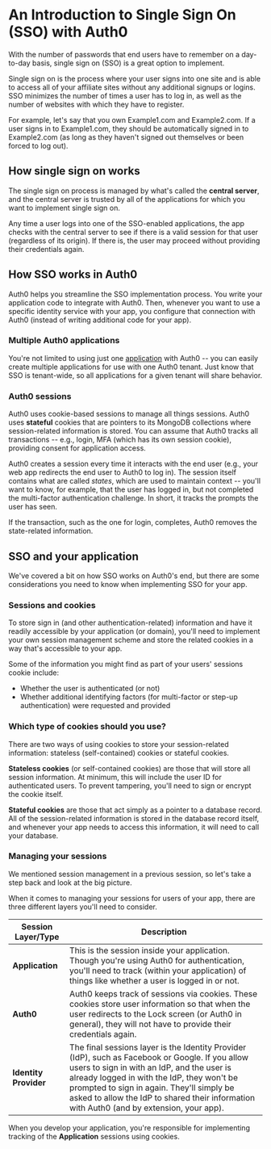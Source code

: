 # An Introduction to Single Sign On (SSO) with Auth0

With the number of passwords that end users have to remember on a day-to-day basis, single sign on (SSO) is a great option to implement.

Single sign on is the process where your user signs into one site and is able to access all of your affiliate sites without any additional signups or logins. SSO minimizes the number of times a user has to log in, as well as the number of websites with which they have to register.

For example, let's say that you own Example1.com and Example2.com. If a user signs in to Example1.com, they should be automatically signed in to Example2.com (as long as they haven't signed out themselves or been forced to log out).

## How single sign on works

The single sign on process is managed by what's called the **central server**, and the central server is trusted by all of the applications for which you want to implement single sign on.

Any time a user logs into one of the SSO-enabled applications, the app checks with the central server to see if there is a valid session for that user (regardless of its origin). If there is, the user may proceed without providing their credentials again.

## How SSO works in Auth0

Auth0 helps you streamline the SSO implementation process. You write your application code to integrate with Auth0. Then, whenever you want to use a specific identity service with your app, you configure that connection with Auth0 (instead of writing additional code for your app).

### Multiple Auth0 applications

You're not limited to using just one [application](/applications) with Auth0 -- you can easily create multiple applications for use with one Auth0 tenant. Just know that SSO is tenant-wide, so all applications for a given tenant will share behavior.

### Auth0 sessions

Auth0 uses cookie-based sessions to manage all things sessions. Auth0 uses **stateful** cookies that are pointers to its MongoDB collections where session-related information is stored. You can assume that Auth0 tracks all transactions -- e.g., login, MFA (which has its own session cookie), providing consent for application access.

Auth0 creates a session every time it interacts with the end user (e.g., your web app redirects the end user to Auth0 to log in). The session itself contains what are called *states*, which are used to maintain context -- you'll want to know, for example, that the user has logged in, but not completed the multi-factor authentication challenge. In short, it tracks the prompts the user has seen.

If the transaction, such as the one for login, completes, Auth0 removes the state-related information.

## SSO and your application

We've covered a bit on how SSO works on Auth0's end, but there are some considerations you need to know when implementing SSO for your app.

### Sessions and cookies

To store sign in (and other authentication-related) information and have it readily accessible by your application (or domain), you'll need to implement your own session management scheme and store the related cookies in a way that's accessible to your app.

Some of the information you might find as part of your users' sessions cookie include:

* Whether the user is authenticated (or not)
* Whether additional identifying factors (for multi-factor or step-up authentication) were requested and provided

### Which type of cookies should you use?

There are two ways of using cookies to store your session-related information: stateless (self-contained) cookies or stateful cookies.

**Stateless cookies** (or self-contained cookies) are those that will store all session information. At minimum, this will include the user ID for authenticated users. To prevent tampering, you'll need to sign or encrypt the cookie itself.

**Stateful cookies** are those that act simply as a pointer to a database record. All of the session-related information is stored in the database record itself, and whenever your app needs to access this information, it will need to call your database.

### Managing your sessions

We mentioned session management in a previous session, so let's take a step back and look at the big picture.

When it comes to managing your sessions for users of your app, there are three different layers you'll need to consider.

| Session Layer/Type | Description | 
| - | - |
| **Application** | This is the session inside your application. Though you're using Auth0 for authentication, you'll need to track (within your application) of things like whether a user is logged in or not. |
| **Auth0** | Auth0 keeps track of sessions via cookies. These cookies store user information so that when the user redirects to the Lock screen (or Auth0 in general), they will not have to provide their credentials again. |
| **Identity Provider** | The final sessions layer is the Identity Provider (IdP), such as Facebook or Google. If you allow users to sign in with an IdP, and the user is already logged in with the IdP, they won't be prompted to sign in again. They'll simply be asked to allow the IdP to shared their information with Auth0 (and by extension, your app). |

When you develop your application, you're responsible for implementing tracking of the **Application** sessions using cookies.